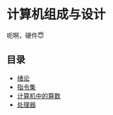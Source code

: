 # 计算机组成与设计

呃啊，硬件:innocent:

## 目录

- [绪论](./wk1.md)
- [指令集](./wk3.md)
- [计算机中的算数](./wk2.md)
- [处理器](./wk4.md)